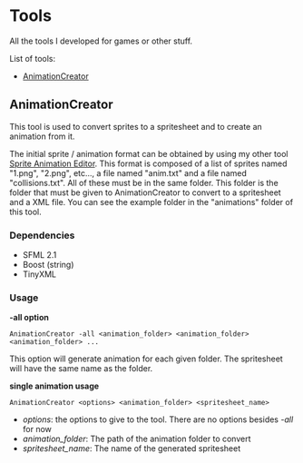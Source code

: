 # Tools
All the tools I developed for games or other stuff.

List of tools:

- [AnimationCreator](#AnimationCreator)

## AnimationCreator

This tool is used to convert sprites to a spritesheet and to create an animation from it.

The initial sprite / animation format can be obtained by using my other tool [Sprite Animation Editor](https://github.com/RLefrancoise/SpriteAnimationEditor "SpriteAnimationEditor"). This format is composed of a list of sprites named "1.png", "2.png", etc..., a file named "anim.txt" and a file named "collisions.txt". All of these must be in the same folder. This folder is the folder that must be given to AnimationCreator to convert to a spritesheet and a XML file. You can see the example folder in the "animations" folder of this tool.

### Dependencies

- SFML 2.1
- Boost (string)
- TinyXML

### Usage

**-all option**
```
AnimationCreator -all <animation_folder> <animation_folder> <animation_folder> ...
```

This option will generate animation for each given folder. The spritesheet will have the same name as the folder.

**single animation usage**

```
AnimationCreator <options> <animation_folder> <spritesheet_name>
```

- *options*: the options to give to the tool. There are no options besides *-all* for now
- *animation_folder*: The path of the animation folder to convert
- *spritesheet_name*: The name of the generated spritesheet